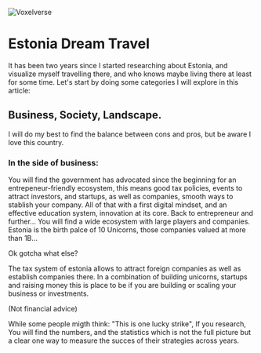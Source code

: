 ![Voxelverse](/images/blog/Estonia.png)

# Estonia Dream Travel

It has been two years since I started researching about Estonia, and visualize myself travelling there, and who knows maybe living there at least for some time.
Let's start by doing some categories I will explore in this article: 
## Business, Society, Landscape.

I will do my best to find the balance between cons and pros, but be aware I love this country.


### In the side of business:
You will find the government has advocated since the beginning for an entrepeneur-friendly ecosystem, this means  good tax policies, events to attract investors, and startups, as well as companies, smooth ways to stablish your company.
All of that with a first digital mindset, and an effective education system, innovation at its core.
Back to entrepreneur and further... You will find a wide ecosystem with large players and companies. Estonia is the birth palce of 10 Unicorns, those companies valued at more than 1B...

Ok gotcha what else?

The tax system of estonia allows to attract foreign companies as well as establish companies there. In a combination of building unicorns, startups and raising money this is place to be if you are building or scaling your business or investments.

(Not financial advice)


While some people migth think: "This is one lucky strike", If you research,  You will find the numbers, and the statistics which is not the full picture but a clear one way to measure the succes of their strategies across years.




